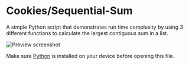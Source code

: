 # Cookies/Sequential-Sum

A simple Python script that demonstrates run time complexity by using 3 different functions to calculate the largest contiguous sum in a list.

![Preview screenshot](scr1.png "Preview screenshot")

Make sure [Python](https://www.python.org/downloads/ "Download Python from www.python.org") is installed on your device before opening this file.
